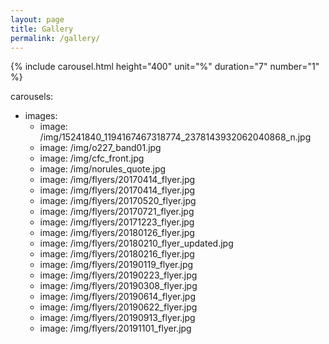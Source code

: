 ```yaml
---
layout: page
title: Gallery
permalink: /gallery/
---
```


{% include carousel.html height="400" unit="%" duration="7" number="1" %}

carousels:
  - images: 
    - image: /img/15241840_1194167467318774_2378143932062040868_n.jpg
    - image: /img/o227_band01.jpg
    - image: /img/cfc_front.jpg
	- image: /img/norules_quote.jpg	
    - image: /img/flyers/20170414_flyer.jpg
	- image: /img/flyers/20170414_flyer.jpg
	- image: /img/flyers/20170520_flyer.jpg
	- image: /img/flyers/20170721_flyer.jpg
	- image: /img/flyers/20171223_flyer.jpg
	- image: /img/flyers/20180126_flyer.jpg
	- image: /img/flyers/20180210_flyer_updated.jpg
	- image: /img/flyers/20180216_flyer.jpg
	- image: /img/flyers/20190119_flyer.jpg
	- image: /img/flyers/20190223_flyer.jpg
	- image: /img/flyers/20190308_flyer.jpg
	- image: /img/flyers/20190614_flyer.jpg
	- image: /img/flyers/20190622_flyer.jpg
	- image: /img/flyers/20190913_flyer.jpg
	- image: /img/flyers/20191101_flyer.jpg